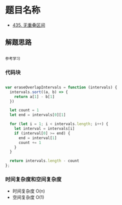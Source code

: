 # 题目名称

- [435. 无重叠区间](https://leetcode-cn.com/problems/non-overlapping-intervals/)

## 解题思路

```javascript

参考学习

```

### 代码块

```javascript

var eraseOverlapIntervals = function (intervals) {
  intervals.sort((a, b) => {
    return a[1] - b[1]
  })

  let count = 1
  let end = intervals[0][1]

  for (let i = 1; i < intervals.length; i++) {
    let interval = intervals[i]
    if (interval[0] >= end) {
      end = interval[1]
      count += 1
    }
  }

  return intervals.length - count
};

```

### 时间复杂度和空间复杂度

- 时间复杂度 O(n)
- 空间复杂度 O(1)
